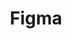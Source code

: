 ---
blog: https://blog.figma.com/
facebook: https://www.facebook.com/figmadesign
images:
- figma-icon.svg
- figma-ar21.svg
instagram: https://www.instagram.com/figmadesign/
logohandle: figma
other:
- name: Medium
  url: https://medium.com/figma-design
sort: figma
title: Figma
twitter: https://x.com/figmadesign
website: https://www.figma.com/
---
